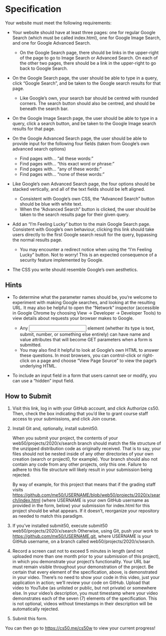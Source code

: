 # Specification

Your website must meet the following requirements:

- Your website should have at least three pages: one for regular Google Search (which must be called index.html), one for Google Image Search, and one for Google Advanced Search.
  - On the Google Search page, there should be links in the upper-right of the page to go to Image Search or Advanced Search. On each of the other two pages, there should be a link in the upper-right to go back to Google Search.

- On the Google Search page, the user should be able to type in a query, click “Google Search”, and be taken to the Google search results for that page.
  - Like Google’s own, your search bar should be centred with rounded corners. The search button should also be centred, and should be beneath the search bar.

- On the Google Image Search page, the user should be able to type in a query, click a search button, and be taken to the Google Image search results for that page.

- On the Google Advanced Search page, the user should be able to provide input for the following four fields (taken from Google’s own advanced search options)
  - Find pages with… “all these words:”
  - Find pages with… “this exact word or phrase:”
  - Find pages with… “any of these words:”
  - Find pages with… “none of these words:”

- Like Google’s own Advanced Search page, the four options should be stacked vertically, and all of the text fields should be left aligned.
  - Consistent with Google’s own CSS, the “Advanced Search” button should be blue with white text.
  - When the “Advanced Search” button is clicked, the user should be taken to the search results page for their given query.

- Add an “I’m Feeling Lucky” button to the main Google Search page. Consistent with Google’s own behaviour, clicking this link should take users directly to the first Google search result for the query, bypassing the normal results page.
  - You may encounter a redirect notice when using the “I’m Feeling Lucky” button. Not to worry! This is an expected consequence of a security feature implemented by Google.

- The CSS you write should resemble Google’s own aesthetics.

## Hints

- To determine what the parameter names should be, you’re welcome to experiment with making Google searches, and looking at the resulting URL. It may also be helpful to open the “Network” inspector (accessible in Google Chrome by choosing View -> Developer -> Developer Tools) to view details about requests your browser makes to Google.
  - Any <input> element (whether its type is text, submit, number, or something else entirely) can have name and value attributes that will become GET parameters when a form is submitted.
  - You may also find it helpful to look at Google’s own HTML to answer these questions. In most browsers, you can control-click or right-click on a page and choose “View Page Source” to view the page’s underlying HTML.

- To include an input field in a form that users cannot see or modify, you can use a “hidden” input field.

## How to Submit

1. Visit this link, log in with your GitHub account, and click Authorize cs50. Then, check the box indicating that you’d like to grant course staff access to your submissions, and click Join course.

2. Install Git and, optionally, install submit50.

    When you submit your project, the contents of your web50/projects/2020/x/search branch should match the file structure of the unzipped distribution code as originally received. That is to say, your files should not be nested inside of any other directories of your own creation (search or project0, for example). Your branch should also not contain any code from any other projects, only this one. Failure to adhere to this file structure will likely result in your submission being rejected.

    By way of example, for this project that means that if the grading staff visits <https://github.com/me50/USERNAME/blob/web50/projects/2020/x/search/index.html> (where USERNAME is your own GitHub username as provided in the form, below) your submission for index.html for this project should be what appears. If it doesn’t, reorganize your repository as needed to match this paradigm.

3. If you’ve installed submit50, execute
submit50 web50/projects/2020/x/search
Otherwise, using Git, push your work to <https://github.com/me50/USERNAME.git>, where USERNAME is your GitHub username, on a branch called web50/projects/2020/x/search.

4. Record a screen cast not to exceed 5 minutes in length (and not uploaded more than one month prior to your submission of this project), in which you demonstrate your project’s functionality. Your URL bar must remain visible throughout your demonstration of the project. Be certain that every element of the specification, above, is demonstrated in your video. There’s no need to show your code in this video, just your application in action; we’ll review your code on GitHub. Upload that video to YouTube (as unlisted or public, but not private) or somewhere else. In your video’s description, you must timestamp where your video demonstrates each of the seven (7) elements of the specification. This is not optional, videos without timestamps in their description will be automatically rejected.

5. Submit this form.

You can then go to <https://cs50.me/cs50w> to view your current progress!
